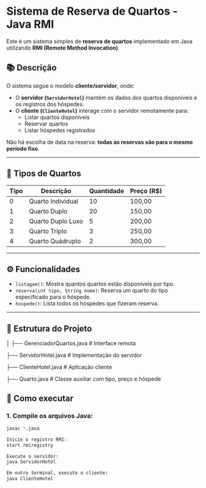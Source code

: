 # Sistema de Reserva de Quartos - Java RMI

Este é um sistema simples de **reserva de quartos** implementado em Java utilizando **RMI (Remote Method Invocation)**.

## 📚 Descrição

O sistema segue o modelo **cliente/servidor**, onde:

- O **servidor (`ServidorHotel`)** mantém os dados dos quartos disponíveis e os registros dos hóspedes.
- O **cliente (`ClienteHotel`)** interage com o servidor remotamente para:
  - Listar quartos disponíveis
  - Reservar quartos
  - Listar hóspedes registrados

Não há escolha de data na reserva: **todas as reservas são para o mesmo período fixo**.

---

## 🏨 Tipos de Quartos

| Tipo | Descrição           | Quantidade | Preço (R$) |
|------|---------------------|------------|------------|
| 0    | Quarto Individual   | 10         | 100,00     |
| 1    | Quarto Duplo        | 20         | 150,00     |
| 2    | Quarto Duplo Luxo   | 5          | 200,00     |
| 3    | Quarto Triplo       | 3          | 250,00     |
| 4    | Quarto Quádruplo    | 2          | 300,00     |

---

## ⚙️ Funcionalidades

- `listagem()`: Mostra quantos quartos estão disponíveis por tipo.
- `reserva(int tipo, String nome)`: Reserva um quarto do tipo especificado para o hóspede.
- `hospede()`: Lista todos os hóspedes que fizeram reserva.

---
## 🧱 Estrutura do Projeto
│
├── GerenciadorQuartos.java     # Interface remota

├── ServidorHotel.java          # Implementação do servidor

├── ClienteHotel.java           # Aplicação cliente

├── Quarto.java                 # Classe auxiliar com tipo, preço e hóspede


## 🚀 Como executar

### 1. Compile os arquivos Java:
```bash
javac *.java

Inicie o registro RMI:
start rmiregistry

Execute o servidor:
java ServidorHotel

Em outro terminal, execute o cliente:
java ClienteHotel





